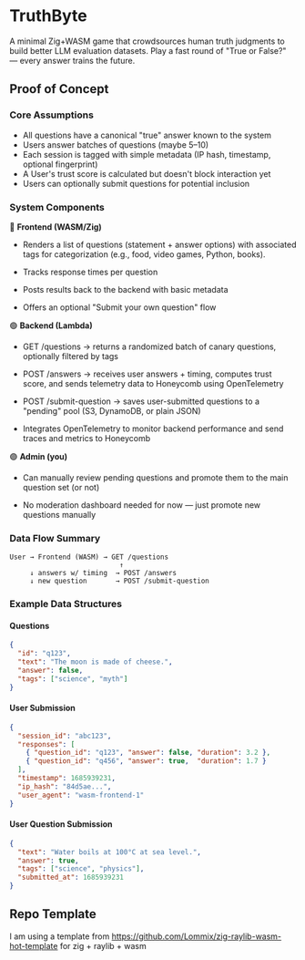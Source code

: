 # TruthByte

A minimal Zig+WASM game that crowdsources human truth judgments to build better LLM evaluation datasets. Play a fast round of "True or False?" — every answer trains the future.

## Proof of Concept

### Core Assumptions

- All questions have a canonical "true" answer known to the system
- Users answer batches of questions (maybe 5–10)
- Each session is tagged with simple metadata (IP hash, timestamp, optional fingerprint)
- A User's trust score is calculated but doesn't block interaction yet
- Users can optionally submit questions for potential inclusion

### System Components

🔵 **Frontend (WASM/Zig)**

- Renders a list of questions (statement + answer options) with associated tags for categorization (e.g., food, video games, Python, books).

- Tracks response times per question

- Posts results back to the backend with basic metadata

- Offers an optional "Submit your own question" flow

🟢 **Backend (Lambda)**
- GET /questions → returns a randomized batch of canary questions, optionally filtered by tags

- POST /answers → receives user answers + timing, computes trust score, and sends telemetry data to Honeycomb using OpenTelemetry

- POST /submit-question → saves user-submitted questions to a "pending" pool (S3, DynamoDB, or plain JSON)

- Integrates OpenTelemetry to monitor backend performance and send traces and metrics to Honeycomb

🟣 **Admin (you)**
- Can manually review pending questions and promote them to the main question set (or not)

- No moderation dashboard needed for now — just promote new questions manually

### Data Flow Summary
```
User → Frontend (WASM) → GET /questions
                           ↑
     ↓ answers w/ timing  → POST /answers
     ↓ new question       → POST /submit-question
```

### Example Data Structures

#### Questions

```json
{
  "id": "q123",
  "text": "The moon is made of cheese.",
  "answer": false,
  "tags": ["science", "myth"]
}
```

#### User Submission

```json
{
  "session_id": "abc123",
  "responses": [
    { "question_id": "q123", "answer": false, "duration": 3.2 },
    { "question_id": "q456", "answer": true,  "duration": 1.7 }
  ],
  "timestamp": 1685939231,
  "ip_hash": "84d5ae...",
  "user_agent": "wasm-frontend-1"
}
```

#### User Question Submission

```json
{
  "text": "Water boils at 100°C at sea level.",
  "answer": true,
  "tags": ["science", "physics"],
  "submitted_at": 1685939231
}
```

## Repo Template
I am using a template from https://github.com/Lommix/zig-raylib-wasm-hot-template for zig + raylib + wasm
